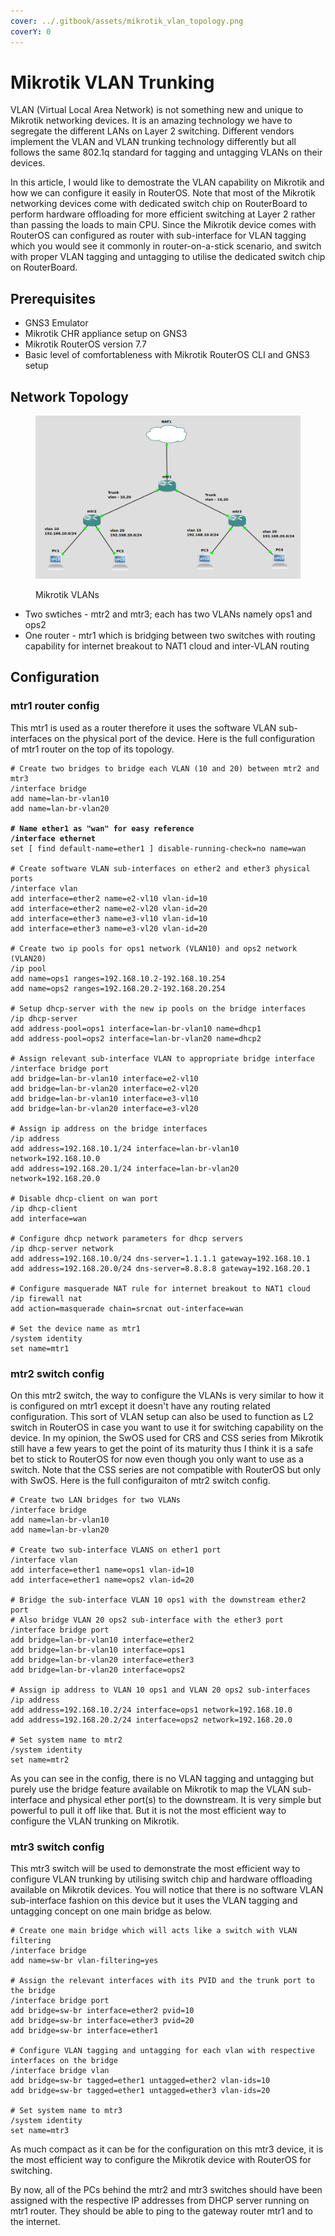 ```yaml
---
cover: ../.gitbook/assets/mikrotik_vlan_topology.png
coverY: 0
---
```


# Mikrotik VLAN Trunking

VLAN (Virtual Local Area Network) is not something new and unique to Mikrotik networking devices. It is an amazing technology we have to segregate the different LANs on Layer 2 switching. Different vendors implement the VLAN and VLAN trunking technology differently but all follows the same 802.1q standard for tagging and untagging VLANs on their devices.&#x20;

In this article, I would like to demostrate the VLAN capability on Mikrotik and how we can configure it easily in RouterOS. Note that most of the Mikrotik networking devices come with dedicated switch chip on RouterBoard to perform hardware offloading for more efficient switching at Layer 2 rather than passing the loads to main CPU. Since the Mikrotik device comes with RouterOS can configured as router with sub-interface for VLAN tagging which you would see it commonly in router-on-a-stick scenario, and switch with proper VLAN tagging and untagging to utilise the dedicated switch chip on RouterBoard.&#x20;

## Prerequisites&#x20;

* GNS3 Emulator
* Mikrotik CHR appliance setup on GNS3&#x20;
* Mikrotik RouterOS version 7.7
* Basic level of comfortableness with Mikrotik RouterOS CLI and GNS3 setup

## &#x20;Network Topology

<figure><img src="../.gitbook/assets/mikrotik_vlan_topology.png" alt=""><figcaption><p>Mikrotik VLANs</p></figcaption></figure>

* Two swtiches - mtr2 and mtr3; each has two VLANs namely ops1 and ops2
* One router - mtr1 which is bridging between two switches with routing capability for internet breakout to NAT1 cloud and inter-VLAN routing

## Configuration

### mtr1 router config

This mtr1 is used as a router therefore it uses the software VLAN sub-interfaces on the physical port of the device. Here is the full configuration of mtr1 router on the top of its topology.&#x20;

<pre><code># Create two bridges to bridge each VLAN (10 and 20) between mtr2 and mtr3 
/interface bridge
add name=lan-br-vlan10
add name=lan-br-vlan20

<strong># Name ether1 as "wan" for easy reference
</strong><strong>/interface ethernet
</strong>set [ find default-name=ether1 ] disable-running-check=no name=wan

# Create software VLAN sub-interfaces on ether2 and ether3 physical ports
/interface vlan
add interface=ether2 name=e2-vl10 vlan-id=10
add interface=ether2 name=e2-vl20 vlan-id=20
add interface=ether3 name=e3-vl10 vlan-id=10
add interface=ether3 name=e3-vl20 vlan-id=20

# Create two ip pools for ops1 network (VLAN10) and ops2 network (VLAN20)
/ip pool
add name=ops1 ranges=192.168.10.2-192.168.10.254
add name=ops2 ranges=192.168.20.2-192.168.20.254

# Setup dhcp-server with the new ip pools on the bridge interfaces
/ip dhcp-server
add address-pool=ops1 interface=lan-br-vlan10 name=dhcp1
add address-pool=ops2 interface=lan-br-vlan20 name=dhcp2

# Assign relevant sub-interface VLAN to appropriate bridge interface
/interface bridge port
add bridge=lan-br-vlan10 interface=e2-vl10
add bridge=lan-br-vlan20 interface=e2-vl20
add bridge=lan-br-vlan10 interface=e3-vl10
add bridge=lan-br-vlan20 interface=e3-vl20

# Assign ip address on the bridge interfaces
/ip address
add address=192.168.10.1/24 interface=lan-br-vlan10 network=192.168.10.0
add address=192.168.20.1/24 interface=lan-br-vlan20 network=192.168.20.0

# Disable dhcp-client on wan port
/ip dhcp-client
add interface=wan

# Configure dhcp network parameters for dhcp servers
/ip dhcp-server network
add address=192.168.10.0/24 dns-server=1.1.1.1 gateway=192.168.10.1
add address=192.168.20.0/24 dns-server=8.8.8.8 gateway=192.168.20.1

# Configure masquerade NAT rule for internet breakout to NAT1 cloud
/ip firewall nat
add action=masquerade chain=srcnat out-interface=wan

# Set the device name as mtr1
/system identity
set name=mtr1
</code></pre>

### mtr2 switch config

On this mtr2 switch, the way to configure the VLANs is very similar to how it is configured on mtr1 except it doesn't have any routing related configuration. This sort of VLAN setup can also be used to function as L2 switch in RouterOS in case you want to use it for switching capability on the device. In my opinion, the SwOS used for CRS and CSS series from Mikrotik still have a few years to get the point of its maturity thus I think it is a safe bet to stick to RouterOS for now even though you only want to use as a switch. Note that the CSS series are not compatible with RouterOS but only with SwOS. Here is the full configuraiton of mtr2 switch config.&#x20;

```
# Create two LAN bridges for two VLANs
/interface bridge
add name=lan-br-vlan10
add name=lan-br-vlan20

# Create two sub-interface VLANS on ether1 port
/interface vlan
add interface=ether1 name=ops1 vlan-id=10
add interface=ether1 name=ops2 vlan-id=20

# Bridge the sub-interface VLAN 10 ops1 with the downstream ether2 port
# Also bridge VLAN 20 ops2 sub-interface with the ether3 port
/interface bridge port
add bridge=lan-br-vlan10 interface=ether2
add bridge=lan-br-vlan10 interface=ops1
add bridge=lan-br-vlan20 interface=ether3
add bridge=lan-br-vlan20 interface=ops2

# Assign ip address to VLAN 10 ops1 and VLAN 20 ops2 sub-interfaces
/ip address
add address=192.168.10.2/24 interface=ops1 network=192.168.10.0
add address=192.168.20.2/24 interface=ops2 network=192.168.20.0

# Set system name to mtr2
/system identity
set name=mtr2
```

As you can see in the config, there is no VLAN tagging and untagging but purely use the bridge feature available on Mikrotik to map the VLAN sub-interface and physical ether port(s) to the downstream. It is very simple but powerful to pull it off like that. But it is not the most efficient way to configure the VLAN trunking on Mikrotik.&#x20;

### mtr3 switch config

This mtr3 switch will be used to demonstrate the most efficient way to configure VLAN trunking by utilising switch chip and hardware offloading available on Mikrotik devices. You will notice that there is no software VLAN sub-interface fashion on this device but it uses the VLAN tagging and untagging concept on one main bridge as below.&#x20;

```
# Create one main bridge which will acts like a switch with VLAN filtering
/interface bridge
add name=sw-br vlan-filtering=yes

# Assign the relevant interfaces with its PVID and the trunk port to the bridge
/interface bridge port
add bridge=sw-br interface=ether2 pvid=10
add bridge=sw-br interface=ether3 pvid=20
add bridge=sw-br interface=ether1

# Configure VLAN tagging and untagging for each vlan with respective interfaces on the bridge
/interface bridge vlan
add bridge=sw-br tagged=ether1 untagged=ether2 vlan-ids=10
add bridge=sw-br tagged=ether1 untagged=ether3 vlan-ids=20

# Set system name to mtr3
/system identity
set name=mtr3
```

As much compact as it can be for the configuration on this mtr3 device, it is the most efficient way to configure the Mikrotik device with RouterOS for switching. &#x20;

By now, all of the PCs behind the mtr2 and mtr3 switches should have been assigned with the respective IP addresses from DHCP server running on mtr1 router. They should be able to ping to the gateway router mtr1 and to the internet.&#x20;
